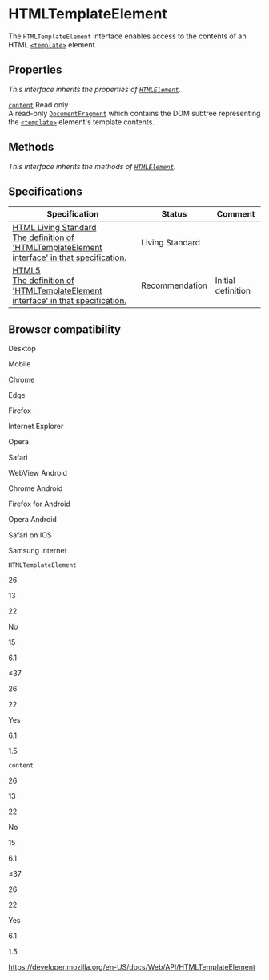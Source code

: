 HTMLTemplateElement
===================

The `HTMLTemplateElement` interface enables access to the contents of an HTML [`<template>`](https://developer.mozilla.org/en-US/docs/Web/HTML/Element/template) element.

Properties
----------

*This interface inherits the properties of [`HTMLElement`](htmlelement).*

 [`content`](htmltemplateelement/content) <span class="badge inline readonly">Read only </span>   
A read-only [`DocumentFragment`](documentfragment) which contains the DOM subtree representing the [`<template>`](https://developer.mozilla.org/en-US/docs/Web/HTML/Element/template) element's template contents.

Methods
-------

*This interface inherits the methods of [`HTMLElement`](htmlelement).*

Specifications
--------------

<table><thead><tr class="header"><th>Specification</th><th>Status</th><th>Comment</th></tr></thead><tbody><tr class="odd"><td><a href="https://html.spec.whatwg.org/multipage/scripting.html#htmltemplateelement">HTML Living Standard<br />
<span class="small">The definition of 'HTMLTemplateElement interface' in that specification.</span></a></td><td><span class="spec-living">Living Standard</span></td><td></td></tr><tr class="even"><td><a href="https://www.w3.org/TR/html52/scripting-1.html#htmltemplateelement">HTML5<br />
<span class="small">The definition of 'HTMLTemplateElement interface' in that specification.</span></a></td><td><span class="spec-rec">Recommendation</span></td><td>Initial definition</td></tr></tbody></table>

Browser compatibility
---------------------

Desktop

Mobile

Chrome

Edge

Firefox

Internet Explorer

Opera

Safari

WebView Android

Chrome Android

Firefox for Android

Opera Android

Safari on IOS

Samsung Internet

`HTMLTemplateElement`

26

13

22

No

15

6.1

≤37

26

22

Yes

6.1

1.5

`content`

26

13

22

No

15

6.1

≤37

26

22

Yes

6.1

1.5

<a href="https://developer.mozilla.org/en-US/docs/Web/API/HTMLTemplateElement" class="_attribution-link">https://developer.mozilla.org/en-US/docs/Web/API/HTMLTemplateElement</a>
